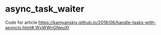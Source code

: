 # async_task_waiter

Code for article https://kamyanskiy.github.io/2018/06/handle-tasks-with-asyncio.html#.WxWWnGNeuXI

